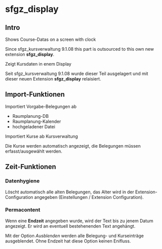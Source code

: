 # sfgz_display
## Intro
Shows Course-Datas on a screen with clock

Since sfgz_kursverwaltung 9.1.08 this part is outsourced to this own new extension **sfgz_display**.


Zeigt Kursdaten in enem Display

Seit sfgz_kursverwaltung 9.1.08 wurde dieser Teil ausgelagert und mit dieser neuen Extension **sfgz_display** relaisiert.

## Import-Funktionen
Importiert Vorgabe-Belegungen ab 
- Raumplanung-DB
- Raumplanung-Kalender
- hochgeladener Datei

Importiert Kurse ab Kursverwaltung

Die Kurse werden automatisch angezeigt, die Belegungen müssen erfasst/ausgewählt werden.

## Zeit-Funktionen

### Datenhygiene
Löscht automatisch alle alten Belegungen, das Alter wird in der Extension-Configuration angegeben (Einstellungen / Extension Configuration).

### Permacontent
Wenn eine **Endzeit** angegeben wurde, wird der Text bis zu jenem Datum angezeigt. Er wird an eventuell bestehenenden Text angehängt. 

Mit der Option *Ausblenden* werden alle Belegung- und Kurseinträge ausgeblendet. Ohne Endzeit hat diese Option keinen Enifluss.
